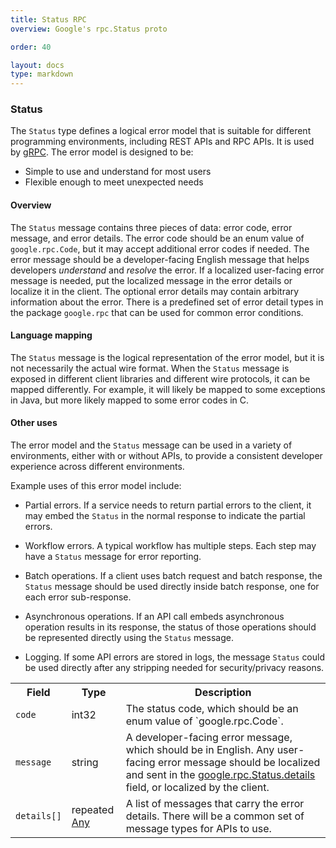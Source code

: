 ```yaml
---
title: Status RPC
overview: Google's rpc.Status proto

order: 40

layout: docs
type: markdown
---
```


### Status
The `Status` type defines a logical error model that is suitable for different
programming environments, including REST APIs and RPC APIs. It is used by
[gRPC](https://github.com/grpc). The error model is designed to be:

- Simple to use and understand for most users
- Flexible enough to meet unexpected needs



<a name="rpcGoogle.rpcGoogle.rpc.StatusDescriptionSubsection"></a>
#### Overview
The `Status` message contains three pieces of data: error code, error message,
and error details. The error code should be an enum value of
`google.rpc.Code`, but it may accept additional error codes if needed.  The
error message should be a developer-facing English message that helps
developers *understand* and *resolve* the error. If a localized user-facing
error message is needed, put the localized message in the error details or
localize it in the client. The optional error details may contain arbitrary
information about the error. There is a predefined set of error detail types
in the package `google.rpc` that can be used for common error conditions.



<a name="rpcGoogle.rpcGoogle.rpc.StatusDescriptionSubsection_1"></a>
#### Language mapping
The `Status` message is the logical representation of the error model, but it
is not necessarily the actual wire format. When the `Status` message is
exposed in different client libraries and different wire protocols, it can be
mapped differently. For example, it will likely be mapped to some exceptions
in Java, but more likely mapped to some error codes in C.



<a name="rpcGoogle.rpcGoogle.rpc.StatusDescriptionSubsection_2"></a>
#### Other uses
The error model and the `Status` message can be used in a variety of
environments, either with or without APIs, to provide a
consistent developer experience across different environments.

Example uses of this error model include:

- Partial errors. If a service needs to return partial errors to the client,
    it may embed the `Status` in the normal response to indicate the partial
    errors.

- Workflow errors. A typical workflow has multiple steps. Each step may
    have a `Status` message for error reporting.

- Batch operations. If a client uses batch request and batch response, the
    `Status` message should be used directly inside batch response, one for
    each error sub-response.

- Asynchronous operations. If an API call embeds asynchronous operation
    results in its response, the status of those operations should be
    represented directly using the `Status` message.

- Logging. If some API errors are stored in logs, the message `Status` could
    be used directly after any stripping needed for security/privacy reasons.

<table>
 <tr>
  <th>Field</th>
  <th>Type</th>
  <th>Description</th>
 </tr>
<a name="google.rpc.Status.code"></a>
 <tr>
  <td><code>code</code></td>
  <td>int32</td>
  <td>The status code, which should be an enum value of `google.rpc.Code`.</td>
 </tr>
<a name="google.rpc.Status.message"></a>
 <tr>
  <td><code>message</code></td>
  <td>string</td>
  <td>A developer-facing error message, which should be in English. Any user-facing error message should be localized and sent in the <a href="#google.rpc.Status.details">google.rpc.Status.details</a> field, or localized by the client.</td>
 </tr>
<a name="google.rpc.Status.details"></a>
 <tr>
  <td><code>details[]</code></td>
  <td>repeated <a href="https://developers.google.com/protocol-buffers/docs/reference/google.protobuf#any">Any</a></td>
  <td>A list of messages that carry the error details. There will be a common set of message types for APIs to use.</td>
 </tr>
</table>

